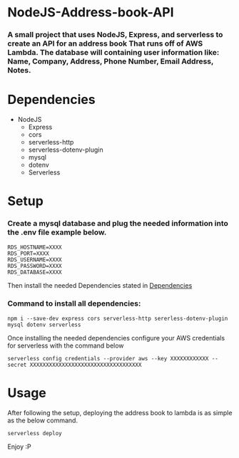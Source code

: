# NodeJS-Address-book-API

 ### A small project that uses NodeJS, Express, and serverless to create an API for an address book That runs off of AWS Lambda. The database will containing user information like: Name, Company, Address, Phone Number, Email Address, Notes.

# Dependencies
- NodeJS
  - Express
  - cors
  - serverless-http
  - serverless-dotenv-plugin
  - mysql
  - dotenv
  - Serverless

# Setup
### Create a mysql database and plug the needed information into the .env file example below.
```
RDS_HOSTNAME=XXXX
RDS_PORT=XXXX
RDS_USERNAME=XXXX
RDS_PASSWORD=XXXX
RDS_DATABASE=XXXX
```
Then install the needed Dependencies stated in [Dependencies](#Dependencies)
### Command to install all dependencies:
```console
npm i --save-dev express cors serverless-http sererless-dotenv-plugin mysql dotenv serverless
```
Once installing the needed dependencies configure your AWS credentials for serverless with the command below
```console
serverless config credentials --provider aws --key XXXXXXXXXXXX --secret XXXXXXXXXXXXXXXXXXXXXXXXXXXXXXXXXXX
```
# Usage
After following the setup, deploying the address book to lambda is as simple as the below command.
```console
serverless deploy
```

Enjoy :P
